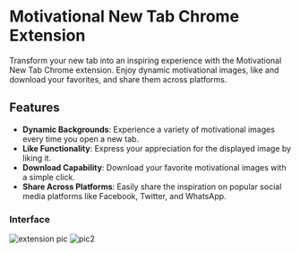 # Motivational New Tab Chrome Extension


Transform your new tab into an inspiring experience with the Motivational New Tab Chrome extension. Enjoy dynamic motivational images, like and download your favorites, and share them across platforms.

## Features

- __Dynamic Backgrounds__: Experience a variety of motivational images every time you open a new tab.
- __Like Functionality__: Express your appreciation for the displayed image by liking it.
- __Download Capability__: Download your favorite motivational images with a simple click.
- __Share Across Platforms__: Easily share the inspiration on popular social media platforms like Facebook, Twitter, and WhatsApp.

### Interface
![extension pic](https://github.com/PlayZone30/Chrome-Extension/assets/133949037/f186392f-e0e5-462d-b6a0-b2db14723a42)
![pic2](https://github.com/PlayZone30/Chrome-Extension/assets/133949037/cce434bd-54ab-4efd-a703-a05fc6c2ede4)
